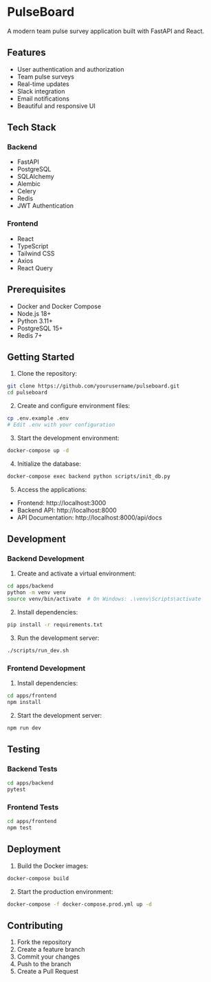 # PulseBoard

A modern team pulse survey application built with FastAPI and React.

## Features

- User authentication and authorization
- Team pulse surveys
- Real-time updates
- Slack integration
- Email notifications
- Beautiful and responsive UI

## Tech Stack

### Backend
- FastAPI
- PostgreSQL
- SQLAlchemy
- Alembic
- Celery
- Redis
- JWT Authentication

### Frontend
- React
- TypeScript
- Tailwind CSS
- Axios
- React Query

## Prerequisites

- Docker and Docker Compose
- Node.js 18+
- Python 3.11+
- PostgreSQL 15+
- Redis 7+

## Getting Started

1. Clone the repository:
```bash
git clone https://github.com/yourusername/pulseboard.git
cd pulseboard
```

2. Create and configure environment files:
```bash
cp .env.example .env
# Edit .env with your configuration
```

3. Start the development environment:
```bash
docker-compose up -d
```

4. Initialize the database:
```bash
docker-compose exec backend python scripts/init_db.py
```

5. Access the applications:
- Frontend: http://localhost:3000
- Backend API: http://localhost:8000
- API Documentation: http://localhost:8000/api/docs

## Development

### Backend Development

1. Create and activate a virtual environment:
```bash
cd apps/backend
python -m venv venv
source venv/bin/activate  # On Windows: .\venv\Scripts\activate
```

2. Install dependencies:
```bash
pip install -r requirements.txt
```

3. Run the development server:
```bash
./scripts/run_dev.sh
```

### Frontend Development

1. Install dependencies:
```bash
cd apps/frontend
npm install
```

2. Start the development server:
```bash
npm run dev
```

## Testing

### Backend Tests
```bash
cd apps/backend
pytest
```

### Frontend Tests
```bash
cd apps/frontend
npm test
```

## Deployment

1. Build the Docker images:
```bash
docker-compose build
```

2. Start the production environment:
```bash
docker-compose -f docker-compose.prod.yml up -d
```

## Contributing

1. Fork the repository
2. Create a feature branch
3. Commit your changes
4. Push to the branch
5. Create a Pull Request

